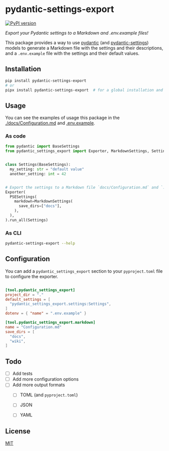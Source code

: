 # pydantic-settings-export

[![PyPI version](https://img.shields.io/pypi/v/pydantic-settings-export?logo=pypi&label=pydantic-settings-export)](https://pypi.org/project/pydantic-settings-export/)

*Export your Pydantic settings to a Markdown and .env.example files!*

This package provides a way to use [pydantic](https://docs.pydantic.dev/) (and [pydantic-settings](https://docs.pydantic.dev/latest/concepts/pydantic_settings/)) models to generate a Markdown file with the settings and their descriptions, and a `.env.example` file with the settings and their default values.

## Installation

```bash
pip install pydantic-settings-export
# or
pipx install pydantic-settings-export  # for a global installation and using as a CLI
```

## Usage

You can see the examples of usage this package in the [./docs/Configuration.md](./docs/Configuration.md) and [.env.example](./.env.example).

### As code

```python
from pydantic import BaseSettings
from pydantic_settings_export import Exporter, MarkdownSettings, Settings as PSESettings


class Settings(BaseSettings):
  my_setting: str = "default value"
  another_setting: int = 42


# Export the settings to a Markdown file `docs/Configuration.md` and `.env.example` file
Exporter(
  PSESettings(
    markdown=MarkdownSettings(
      save_dirs=["docs"],
    ),
  ),
).run_all(Settings)
```

### As CLI

```bash
pydantic-settings-export --help
```

## Configuration

You can add a `pydantic_settings_export` section to your `pyproject.toml` file to configure the exporter.

```toml

[tool.pydantic_settings_export]
project_dir = "."
default_settings = [
  "pydantic_settings_export.settings:Settings",
]
dotenv = { "name" = ".env.example" }

[tool.pydantic_settings_export.markdown]
name = "Configuration.md"
save_dirs = [
  "docs",
  "wiki",
]
```

## Todo

- [ ] Add tests
- [ ] Add more configuration options
- [ ] Add more output formats
  - [ ] TOML (and `pyproject.toml`)
  - [ ] JSON
  - [ ] YAML


## License

[MIT](./LICENCE)
